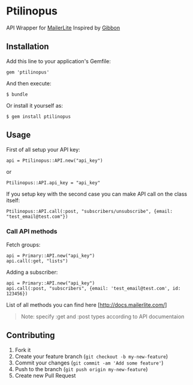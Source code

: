 # Ptilinopus

API Wrapper for [MailerLite](http://mailerlite.com/)
Inspired by [Gibbon](https://github.com/amro/gibbon/)

## Installation

Add this line to your application's Gemfile:

    gem 'ptilinopus'

And then execute:

    $ bundle

Or install it yourself as:

    $ gem install ptilinopus

## Usage

First of all setup your API key:
    
    api = Ptilinopus::API.new("api_key")

or

    Ptilinopus::API.api_key = "api_key"

If you setup key with the second case you can make API call on the class itself:

    Ptilinopus::API.call(:post, "subscribers/unsubscribe", {email: "test_email@test.com"})


### Call API methods

Fetch groups:

    api = Primary::API.new("api_key")
    api.call(:get, "lists")

Adding a subscriber:

    api = Primary::API.new("api_key")
    api.call(:post, "subscribers", {email: 'test_email@test.com', id: 123456})

List of all methods you can find here [http://docs.mailerlite.com/]

> Note: specify :get and :post types according to API documentaion

## Contributing

1. Fork it
2. Create your feature branch (`git checkout -b my-new-feature`)
3. Commit your changes (`git commit -am 'Add some feature'`)
4. Push to the branch (`git push origin my-new-feature`)
5. Create new Pull Request
